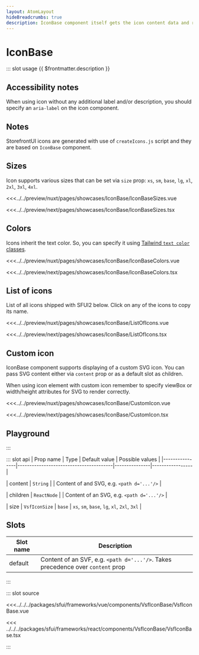 ```yaml
---
layout: AtomLayout
hideBreadcrumbs: true
description: IconBase component itself gets the icon content data and render it with properly specified `viewBox`, `size`.
---
```


# IconBase

::: slot usage
{{ $frontmatter.description }}

## Accessibility notes

When using icon without any additional label and/or description, you should specify an `aria-label` on the icon component.

## Notes

StorefrontUI icons are generated with use of `createIcons.js` script and they are based on `IconBase` component.

## Sizes

Icon supports various sizes that can be set via `size` prop: `xs`, `sm`, `base`, `lg`, `xl`, `2xl`, `3xl`, `4xl`.

<Showcase showcase-name="IconBase/IconBaseSizes" style="min-height:300px">

<!-- vue -->
<<<../../preview/nuxt/pages/showcases/IconBase/IconBaseSizes.vue
<!-- end vue -->
<!-- react -->
<<<../../preview/next/pages/showcases/IconBase/IconBaseSizes.tsx
<!-- end react -->

</Showcase>

## Colors

Icons inherit the text color. So, you can specify it using [Tailwind `text color` classes](https://tailwindcss.com/docs/text-color).

<Showcase showcase-name="IconBase/IconBaseColors">

<!-- vue -->
<<<../../preview/nuxt/pages/showcases/IconBase/IconBaseColors.vue
<!-- end vue -->
<!-- react -->
<<<../../preview/next/pages/showcases/IconBase/IconBaseColors.tsx
<!-- end react -->

</Showcase>

## List of icons

List of all icons shipped with SFUI2 below. Click on any of the icons to copy its name.

<Showcase showcase-name="IconBase/ListOfIcons"  allow="clipboard-write">

<!-- vue -->
<<<../../preview/nuxt/pages/showcases/IconBase/ListOfIcons.vue
<!-- end vue -->
<!-- react -->
<<<../../preview/next/pages/showcases/IconBase/ListOfIcons.tsx
<!-- end react -->

</Showcase>

## Custom icon

IconBase component supports displaying of a custom SVG icon. You can pass SVG content <!-- vue -->either via `content` prop or as a default slot<!-- end vue --> <!-- react -->as children<!-- end react -->.

When using icon element with custom icon remember to specify viewBox or width/height attributes for SVG to render correctly.

<Showcase showcase-name="IconBase/CustomIcon">

<!-- vue -->
<<<../../preview/nuxt/pages/showcases/IconBase/CustomIcon.vue
<!-- end vue -->
<!-- react -->
<<<../../preview/next/pages/showcases/IconBase/CustomIcon.tsx
<!-- end react -->

</Showcase>

## Playground

<Generate style="height: 380px" />
:::

::: slot api
| Prop name      | Type                                   | Default value | Possible values |
|----------------|----------------------------------------|---------------|-----------------|
<!-- vue -->
| content               | `String` |  |      Content of and SVG, e.g. `<path d='...'/>`           |
<!-- end vue -->
<!-- react -->
| children               | `ReactNode` |  |       Content of an SVG, e.g. `<path d='...'/>`        |
<!-- end react -->
| size                  | `VsfIconSize`                          | `base`        | `xs`, `sm`, `base`, `lg`, `xl`, `2xl`, `3xl` |
<!-- vue -->

## Slots

| Slot name | Description                                                                     |
| --------- | ------------------------------------------------------------------------------- |
| default   | Content of an SVF, e.g. `<path d='...'/>`. Takes precedence over `content` prop |
<!-- end vue -->
:::

::: slot source
<SourceCode>
<!-- vue -->
<<<../../../packages/sfui/frameworks/vue/components/VsfIconBase/VsfIconBase.vue
<!-- end vue -->
<!-- react -->
<<< ../../../packages/sfui/frameworks/react/components/VsfIconBase/VsfIconBase.tsx
<!-- end react -->
</SourceCode>
:::
